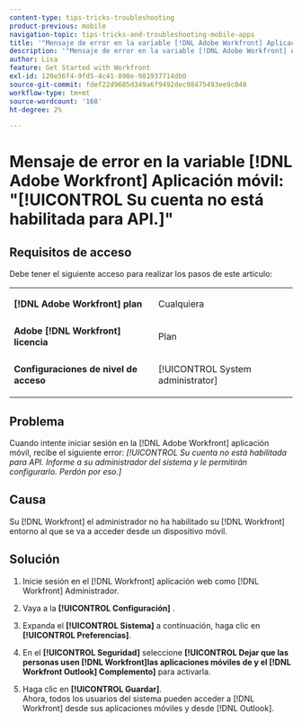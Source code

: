 ```yaml
---
content-type: tips-tricks-troubleshooting
product-previous: mobile
navigation-topic: tips-tricks-and-troubleshooting-mobile-apps
title: '"Mensaje de error en la variable [!DNL Adobe Workfront] Aplicación móvil: "Su cuenta no está habilitada para API".'
description: '"Mensaje de error en la variable [!DNL Adobe Workfront] Aplicación móvil: "Su cuenta no está habilitada para API".'
author: Lisa
feature: Get Started with Workfront
exl-id: 120e56f4-9fd5-4c41-890e-981937714db0
source-git-commit: fdef22d9685d349a6f9492dec98475493ee9c048
workflow-type: tm+mt
source-wordcount: '168'
ht-degree: 2%

---
```


# Mensaje de error en la variable [!DNL Adobe Workfront] Aplicación móvil: &quot;[!UICONTROL Su cuenta no está habilitada para API.]&quot;

## Requisitos de acceso

Debe tener el siguiente acceso para realizar los pasos de este artículo:

<table style="table-layout:auto"> 
 <col> 
 <col> 
 <tbody> 
  <tr> 
   <td role="rowheader"><strong>[!DNL Adobe Workfront] plan</strong></td> 
   <td> <p> Cualquiera</p> </td> 
  </tr> 
  <tr> 
   <td role="rowheader"><strong>Adobe [!DNL Workfront] licencia</strong></td> 
   <td> <p>Plan</p> </td> 
  </tr> 
  <tr> 
   <td role="rowheader"><strong>Configuraciones de nivel de acceso</strong></td> 
   <td> <p>[!UICONTROL System administrator] </p> </td> 
  </tr> 
 </tbody> 
</table>

## Problema

Cuando intente iniciar sesión en la [!DNL Adobe Workfront] aplicación móvil, recibe el siguiente error: *[!UICONTROL Su cuenta no está habilitada para API. Informe a su administrador del sistema y le permitirán configurarlo. Perdón por eso.]*

## Causa

Su [!DNL Workfront] el administrador no ha habilitado su [!DNL Workfront] entorno al que se va a acceder desde un dispositivo móvil.

## Solución

1. Inicie sesión en el [!DNL Workfront] aplicación web como [!DNL Workfront] Administrador.
1. Vaya a la **[!UICONTROL Configuración]** .
1. Expanda el **[!UICONTROL Sistema]** a continuación, haga clic en **[!UICONTROL Preferencias]**.

1. En el **[!UICONTROL Seguridad]** seleccione **[!UICONTROL Dejar que las personas usen [!DNL Workfront]las aplicaciones móviles de y el [!DNL Workfront Outlook] Complemento]** para activarla.

1. Haga clic en **[!UICONTROL Guardar]**.\
   Ahora, todos los usuarios del sistema pueden acceder a [!DNL Workfront] desde sus aplicaciones móviles y desde [!DNL Outlook].

